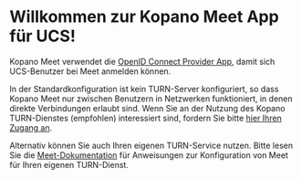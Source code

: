 # Willkommen zur Kopano Meet App für UCS!

Kopano Meet verwendet die [OpenID Connect Provider App](#module=appcenter:appcenter:appcenter:0:id:openid-connect-provider), damit sich UCS-Benutzer bei Meet anmelden können.

In der Standardkonfiguration ist kein TURN-Server konfiguriert, so dass Kopano Meet nur zwischen Benutzern in Netzwerken funktioniert, in denen direkte Verbindungen erlaubt sind. Wenn Sie an der Nutzung des Kopano TURN-Dienstes (empfohlen) interessiert sind, fordern Sie bitte [hier Ihren Zugang an](https://meet-app.io/free-unsupported-community-package).

Alternativ können Sie auch Ihren eigenen TURN-Service nutzen. Bitte lesen Sie die [Meet-Dokumentation](https://documentation.kopano.io/kopano_meet_manual/) für Anweisungen zur Konfiguration von Meet für Ihren eigenen TURN-Dienst.